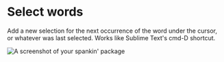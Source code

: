 # Select words

Add a new selection for the next occurrence of the word under the cursor, or whatever was last selected. Works like Sublime Text's cmd-D shortcut.

![A screenshot of your spankin' package](https://f.cloud.github.com/assets/69169/2290250/c35d867a-a017-11e3-86be-cd7c5bf3ff9b.gif)

